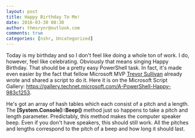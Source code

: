 ```yaml
---
layout: post
title: Happy Birthday To Me!
date: 2016-03-30 08:30
author: thmsrynr@outlook.com
comments: true
categories: [nshr, Uncategorized]
---
```

Today is my birthday and so I don't feel like doing a whole ton of work. I do, however, feel like celebrating. Obviously that means singing Happy Birthday. That should be a pretty easy PowerShell task. In fact, it's made even easier by the fact that fellow Microsoft MVP <a href="https://twitter.com/pcgeek86" target="_blank">Trevor Sullivan</a> already wrote and shared a script to do it. Here it is on the Microsoft Script Gallery: <a href="https://gallery.technet.microsoft.com/A-PowerShell-Happy-983c1253" target="_blank">https://gallery.technet.microsoft.com/A-PowerShell-Happy-983c1253</a>.

He's got an array of hash tables which each consist of a pitch and a length. The <strong>[System.Console]::Beep()</strong> method just so happens to take a pitch and length parameter. Predictably, this method makes the computer speaker beep. Even if you don't have speakers, this should still work. All the pitches and lengths correspond to the pitch of a beep and how long it should last.
